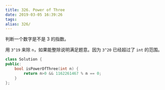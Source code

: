 ```yaml
---
title: 326. Power of Three
date: 2019-03-05 16:39:26
tags:
alias: 326/
---
```


判断一个数字是不是 3 的指数。

<!--more-->

用 `3^19` 来除 `n`，如果能整除说明满足题意。因为 `3^20` 已经超过了 `int` 的范围。

```cpp
class Solution {
public:
    bool isPowerOfThree(int n) {
        return n>0 && 1162261467 % n == 0;
    }
};
```
